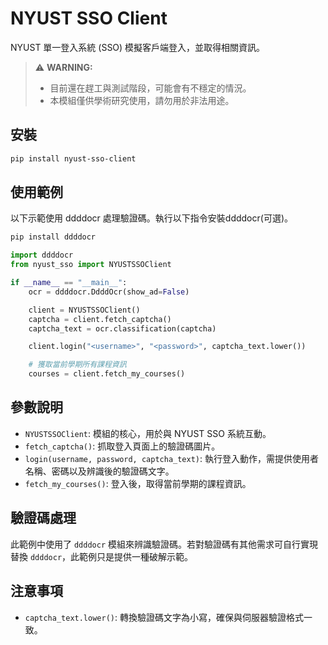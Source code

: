 # NYUST SSO Client

NYUST 單一登入系統 (SSO) 模擬客戶端登入，並取得相關資訊。

> ⚠️ **WARNING:**  
> - 目前還在趕工與測試階段，可能會有不穩定的情況。
> - 本模組僅供學術研究使用，請勿用於非法用途。

## 安裝

```bash
pip install nyust-sso-client
```

## 使用範例

以下示範使用 ddddocr 處理驗證碼。執行以下指令安裝ddddocr(可選)。
```bash
pip install ddddocr
```

```python
import ddddocr
from nyust_sso import NYUSTSSOClient

if __name__ == "__main__":
    ocr = ddddocr.DdddOcr(show_ad=False)

    client = NYUSTSSOClient()
    captcha = client.fetch_captcha()
    captcha_text = ocr.classification(captcha)

    client.login("<username>", "<password>", captcha_text.lower())

    # 獲取當前學期所有課程資訊
    courses = client.fetch_my_courses()
```

## 參數說明

- `NYUSTSSOClient`: 模組的核心，用於與 NYUST SSO 系統互動。
- `fetch_captcha()`: 抓取登入頁面上的驗證碼圖片。
- `login(username, password, captcha_text)`: 執行登入動作，需提供使用者名稱、密碼以及辨識後的驗證碼文字。
- `fetch_my_courses()`: 登入後，取得當前學期的課程資訊。

## 驗證碼處理

此範例中使用了 `ddddocr` 模組來辨識驗證碼。若對驗證碼有其他需求可自行實現替換 `ddddocr`，此範例只是提供一種破解示範。

## 注意事項

- `captcha_text.lower()`: 轉換驗證碼文字為小寫，確保與伺服器驗證格式一致。

